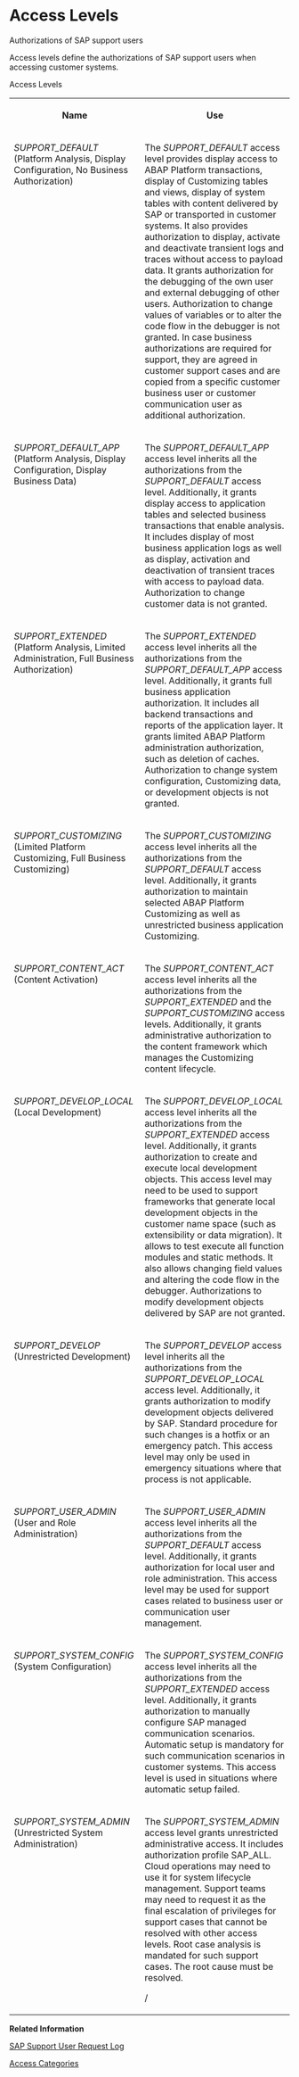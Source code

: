 <!-- loio3cdb582583b342fd82b3caf3f3763af8 -->

# Access Levels

Authorizations of SAP support users



Access levels define the authorizations of SAP support users when accessing customer systems.

<a name="loio3cdb582583b342fd82b3caf3f3763af8__table_ayr_w23_qnb"/>Access Levels


<table>
<tr>
<th valign="top">

Name



</th>
<th valign="top">

Use



</th>
</tr>
<tr>
<td valign="top">

*SUPPORT\_DEFAULT* \(Platform Analysis, Display Configuration, No Business Authorization\)



</td>
<td valign="top">

The *SUPPORT\_DEFAULT* access level provides display access to ABAP Platform transactions, display of Customizing tables and views, display of system tables with content delivered by SAP or transported in customer systems. It also provides authorization to display, activate and deactivate transient logs and traces without access to payload data. It grants authorization for the debugging of the own user and external debugging of other users. Authorization to change values of variables or to alter the code flow in the debugger is not granted. In case business authorizations are required for support, they are agreed in customer support cases and are copied from a specific customer business user or customer communication user as additional authorization.



</td>
</tr>
<tr>
<td valign="top">

*SUPPORT\_DEFAULT\_APP* \(Platform Analysis, Display Configuration, Display Business Data\)



</td>
<td valign="top">

The *SUPPORT\_DEFAULT\_APP* access level inherits all the authorizations from the *SUPPORT\_DEFAULT* access level. Additionally, it grants display access to application tables and selected business transactions that enable analysis. It includes display of most business application logs as well as display, activation and deactivation of transient traces with access to payload data. Authorization to change customer data is not granted.



</td>
</tr>
<tr>
<td valign="top">

*SUPPORT\_EXTENDED* \(Platform Analysis, Limited Administration, Full Business Authorization\)



</td>
<td valign="top">

The *SUPPORT\_EXTENDED* access level inherits all the authorizations from the *SUPPORT\_DEFAULT\_APP* access level. Additionally, it grants full business application authorization. It includes all backend transactions and reports of the application layer. It grants limited ABAP Platform administration authorization, such as deletion of caches. Authorization to change system configuration, Customizing data, or development objects is not granted.



</td>
</tr>
<tr>
<td valign="top">

*SUPPORT\_CUSTOMIZING* \(Limited Platform Customizing, Full Business Customizing\)



</td>
<td valign="top">

The *SUPPORT\_CUSTOMIZING* access level inherits all the authorizations from the *SUPPORT\_DEFAULT* access level. Additionally, it grants authorization to maintain selected ABAP Platform Customizing as well as unrestricted business application Customizing.



</td>
</tr>
<tr>
<td valign="top">

*SUPPORT\_CONTENT\_ACT* \(Content Activation\)



</td>
<td valign="top">

The *SUPPORT\_CONTENT\_ACT* access level inherits all the authorizations from the *SUPPORT\_EXTENDED* and the *SUPPORT\_CUSTOMIZING* access levels. Additionally, it grants administrative authorization to the content framework which manages the Customizing content lifecycle.



</td>
</tr>
<tr>
<td valign="top">

*SUPPORT\_DEVELOP\_LOCAL* \(Local Development\)



</td>
<td valign="top">

The *SUPPORT\_DEVELOP\_LOCAL* access level inherits all the authorizations from the *SUPPORT\_EXTENDED* access level. Additionally, it grants authorization to create and execute local development objects. This access level may need to be used to support frameworks that generate local development objects in the customer name space \(such as extensibility or data migration\). It allows to test execute all function modules and static methods. It also allows changing field values and altering the code flow in the debugger. Authorizations to modify development objects delivered by SAP are not granted.



</td>
</tr>
<tr>
<td valign="top">

*SUPPORT\_DEVELOP* \(Unrestricted Development\)



</td>
<td valign="top">

The *SUPPORT\_DEVELOP* access level inherits all the authorizations from the *SUPPORT\_DEVELOP\_LOCAL* access level. Additionally, it grants authorization to modify development objects delivered by SAP. Standard procedure for such changes is a hotfix or an emergency patch. This access level may only be used in emergency situations where that process is not applicable.



</td>
</tr>
<tr>
<td valign="top">

*SUPPORT\_USER\_ADMIN* \(User and Role Administration\)



</td>
<td valign="top">

The *SUPPORT\_USER\_ADMIN* access level inherits all the authorizations from the *SUPPORT\_DEFAULT* access level. Additionally, it grants authorization for local user and role administration. This access level may be used for support cases related to business user or communication user management.



</td>
</tr>
<tr>
<td valign="top">

*SUPPORT\_SYSTEM\_CONFIG* \(System Configuration\)



</td>
<td valign="top">

The *SUPPORT\_SYSTEM\_CONFIG* access level inherits all the authorizations from the *SUPPORT\_EXTENDED* access level. Additionally, it grants authorization to manually configure SAP managed communication scenarios. Automatic setup is mandatory for such communication scenarios in customer systems. This access level is used in situations where automatic setup failed.



</td>
</tr>
<tr>
<td valign="top">

*SUPPORT\_SYSTEM\_ADMIN* \(Unrestricted System Administration\)



</td>
<td valign="top">

The *SUPPORT\_SYSTEM\_ADMIN* access level grants unrestricted administrative access. It includes authorization profile SAP\_ALL. Cloud operations may need to use it for system lifecycle management. Support teams may need to request it as the final escalation of privileges for support cases that cannot be resolved with other access levels. Root case analysis is mandated for such support cases. The root cause must be resolved.

/



</td>
</tr>
</table>

**Related Information**  


[SAP Support User Request Log](SAP_Support_User_Request_Log_934a027.md "")

[Access Categories](Access_Categories_7dbdd05.md "")

